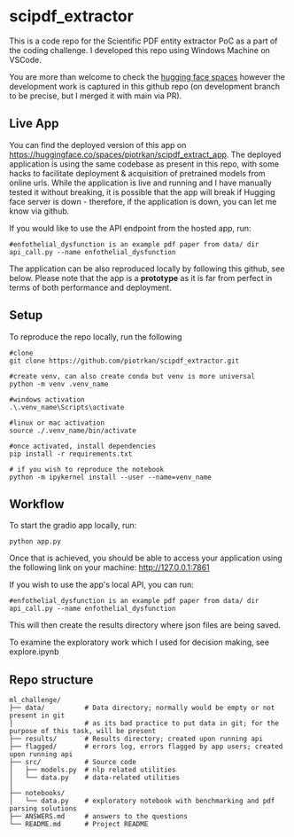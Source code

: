 # scipdf_extractor
This is a code repo for the Scientific PDF entity extractor PoC as a part of the coding challenge. I developed this repo using Windows Machine on VSCode. 

You are more than welcome to check the [hugging face spaces](https://huggingface.co/spaces/piotrkan/scipdf_extract_app) however the development work is captured in this github repo (on development branch to be precise, but I merged it with main via PR). 

## Live App
You can find the deployed version of this app on https://huggingface.co/spaces/piotrkan/scipdf_extract_app. The deployed application is using the same codebase as present in this repo, with some hacks to facilitate deployment & acquisition of pretrained models from online urls. While the application is live and running and I have manually tested it without breaking, it is possible that the app will break if Hugging face server is down - therefore, if the application is down, you can let me know via github.

If you would like to use the API endpoint from the hosted app, run:
~~~
#enfothelial_dysfunction is an example pdf paper from data/ dir
api_call.py --name enfothelial_dysfunction 
~~~

The application can be also reproduced locally by following this github, see below. Please note that the app is a **prototype** as it is far from perfect in terms of both performance and deployment.

## Setup
To reproduce the repo locally, run the following
~~~
#clone
git clone https://github.com/piotrkan/scipdf_extractor.git

#create venv, can also create conda but venv is more universal
python -m venv .venv_name

#windows activation
.\.venv_name\Scripts\activate

#linux or mac activation
source ./.venv_name/bin/activate

#once activated, install dependencies
pip install -r requirements.txt

# if you wish to reproduce the notebook
python -m ipykernel install --user --name=venv_name

~~~

## Workflow

To start the gradio app locally, run:
~~~
python app.py
~~~

Once that is achieved, you should be able to access your application using the following link on your machine:  http://127.0.0.1:7861

If you wish to use the app's local API,  you can run: 

~~~
#enfothelial_dysfunction is an example pdf paper from data/ dir
api_call.py --name enfothelial_dysfunction 
~~~

This will then create the results directory where json files are being saved.

To examine the exploratory work which I used for decision making, see explore.ipynb

## Repo structure
~~~
ml_challenge/
├── data/          # Data directory; normally would be empty or not present in git 
│                  # as its bad practice to put data in git; for the purpose of this task, will be present
├── results/       # Results directory; created upon running api 
├── flagged/       # errors log, errors flagged by app users; created upon running api 
├── src/           # Source code
│   ├── models.py  # nlp related utilities
│   └── data.py    # data-related utilities
│
├── notebooks/
│   └── data.py    # exploratory notebook with benchmarking and pdf parsing solutions  
├── ANSWERS.md     # answers to the questions
└── README.md      # Project README
~~~
